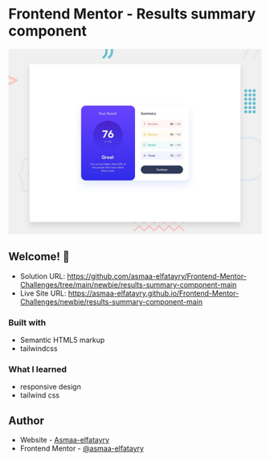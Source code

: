 # Frontend Mentor - Results summary component

![Design preview for the Results summary component coding challenge](./design/desktop-preview.jpg)


## Welcome! 👋

- Solution URL: https://github.com/asmaa-elfatayry/Frontend-Mentor-Challenges/tree/main/newbie/results-summary-component-main
- Live Site URL: https://asmaa-elfatayry.github.io/Frontend-Mentor-Challenges/newbie/results-summary-component-main


### Built with

- Semantic HTML5 markup
- tailwindcss


### What I learned


- responsive design
- tailwind css


## Author

- Website - [Asmaa-elfatayry](https://github.com/asmaa-elfatayry)
- Frontend Mentor - [@asmaa-elfatayry](https://www.frontendmentor.io/profile/asmaa-elfatayry)
